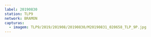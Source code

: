 ```yaml
---
label: 20190830
station: TLP9
network: BRAMON
capturas:
  - imagem: TLP9/2019/201908/20190830/M20190831_020658_TLP_9P.jpg
---
```

